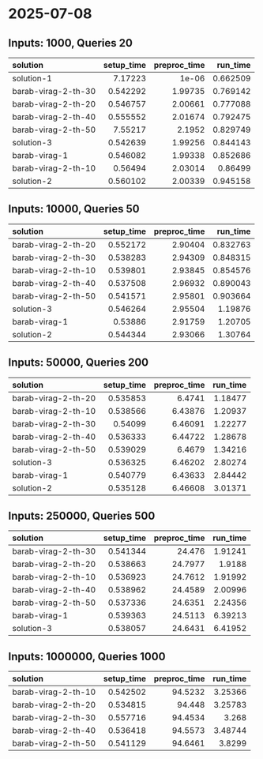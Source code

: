 # 2025-07-08

## Inputs: 1000, Queries 20

| solution            |   setup_time |   preproc_time |   run_time |
|:--------------------|-------------:|---------------:|-----------:|
| solution-1          |     7.17223  |        1e-06   |   0.662509 |
| barab-virag-2-th-30 |     0.542292 |        1.99735 |   0.769142 |
| barab-virag-2-th-20 |     0.546757 |        2.00661 |   0.777088 |
| barab-virag-2-th-40 |     0.555552 |        2.01674 |   0.792475 |
| barab-virag-2-th-50 |     7.55217  |        2.1952  |   0.829749 |
| solution-3          |     0.542639 |        1.99256 |   0.844143 |
| barab-virag-1       |     0.546082 |        1.99338 |   0.852686 |
| barab-virag-2-th-10 |     0.56494  |        2.03014 |   0.86499  |
| solution-2          |     0.560102 |        2.00339 |   0.945158 |

## Inputs: 10000, Queries 50

| solution            |   setup_time |   preproc_time |   run_time |
|:--------------------|-------------:|---------------:|-----------:|
| barab-virag-2-th-20 |     0.552172 |        2.90404 |   0.832763 |
| barab-virag-2-th-30 |     0.538283 |        2.94309 |   0.848315 |
| barab-virag-2-th-10 |     0.539801 |        2.93845 |   0.854576 |
| barab-virag-2-th-40 |     0.537508 |        2.96932 |   0.890043 |
| barab-virag-2-th-50 |     0.541571 |        2.95801 |   0.903664 |
| solution-3          |     0.546264 |        2.95504 |   1.19876  |
| barab-virag-1       |     0.53886  |        2.91759 |   1.20705  |
| solution-2          |     0.544344 |        2.93066 |   1.30764  |

## Inputs: 50000, Queries 200

| solution            |   setup_time |   preproc_time |   run_time |
|:--------------------|-------------:|---------------:|-----------:|
| barab-virag-2-th-20 |     0.535853 |        6.4741  |    1.18477 |
| barab-virag-2-th-10 |     0.538566 |        6.43876 |    1.20937 |
| barab-virag-2-th-30 |     0.54099  |        6.46091 |    1.22277 |
| barab-virag-2-th-40 |     0.536333 |        6.44722 |    1.28678 |
| barab-virag-2-th-50 |     0.539029 |        6.4679  |    1.34216 |
| solution-3          |     0.536325 |        6.46202 |    2.80274 |
| barab-virag-1       |     0.540779 |        6.43633 |    2.84442 |
| solution-2          |     0.535128 |        6.46608 |    3.01371 |

## Inputs: 250000, Queries 500

| solution            |   setup_time |   preproc_time |   run_time |
|:--------------------|-------------:|---------------:|-----------:|
| barab-virag-2-th-30 |     0.541344 |        24.476  |    1.91241 |
| barab-virag-2-th-20 |     0.538663 |        24.7977 |    1.9188  |
| barab-virag-2-th-10 |     0.536923 |        24.7612 |    1.91992 |
| barab-virag-2-th-40 |     0.538962 |        24.4589 |    2.00996 |
| barab-virag-2-th-50 |     0.537336 |        24.6351 |    2.24356 |
| barab-virag-1       |     0.539363 |        24.5113 |    6.39213 |
| solution-3          |     0.538057 |        24.6431 |    6.41952 |

## Inputs: 1000000, Queries 1000

| solution            |   setup_time |   preproc_time |   run_time |
|:--------------------|-------------:|---------------:|-----------:|
| barab-virag-2-th-10 |     0.542502 |        94.5232 |    3.25366 |
| barab-virag-2-th-20 |     0.534815 |        94.448  |    3.25783 |
| barab-virag-2-th-30 |     0.557716 |        94.4534 |    3.268   |
| barab-virag-2-th-40 |     0.536418 |        94.5573 |    3.48744 |
| barab-virag-2-th-50 |     0.541129 |        94.6461 |    3.8299  |